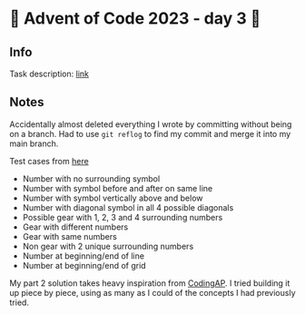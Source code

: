 # 🎄 Advent of Code 2023 - day 3 🎄

## Info

Task description: [link](https://adventofcode.com/2023/day/3)

## Notes

Accidentally almost deleted everything I wrote by committing without being on a branch. Had to use `git reflog` to find my commit and merge it into my main branch.

Test cases from [here](https://www.reddit.com/r/adventofcode/s/xHeD2nIP1X)

- Number with no surrounding symbol
- Number with symbol before and after on same line
- Number with symbol vertically above and below
- Number with diagonal symbol in all 4 possible diagonals
- Possible gear with 1, 2, 3 and 4 surrounding numbers
- Gear with different numbers
- Gear with same numbers
- Non gear with 2 unique surrounding numbers
- Number at beginning/end of line
- Number at beginning/end of grid

My part 2 solution takes heavy inspiration from [CodingAP](https://github.com/CodingAP/advent-of-code/blob/main/aoc/puzzles/2023/day03/solution.js). I tried building it up piece by piece, using as many as I could of the concepts I had previously tried.
